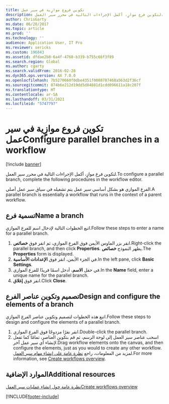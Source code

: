 ```yaml
---
title: تكوين فروع موازٍية في سير عمل
description: لتكوين فرع موازٍ، أكمل الإجراءات التالية في محرر سير العمل.
author: ChrisGarty
ms.date: 06/20/2017
ms.topic: article
ms.prod: ''
ms.technology: ''
audience: Application User, IT Pro
ms.reviewer: sericks
ms.custom: 196043
ms.assetid: dfdae2b8-6a4f-4760-b339-b755c66f3f89
ms.search.region: Global
ms.author: cgarty
ms.search.validFrom: 2016-02-28
ms.dyn365.ops.version: AX 7.0.0
ms.openlocfilehash: 7b5270660f0dbe4351f0088787468a563d2f36cf
ms.sourcegitcommit: 074b6e212d19dd5d84881d1cdd096611a18c207f
ms.translationtype: HT
ms.contentlocale: ar-SA
ms.lasthandoff: 03/31/2021
ms.locfileid: "5747797"
---
```

# <a name="configure-parallel-branches-in-a-workflow"></a><span data-ttu-id="ce5a2-103">تكوين فروع موازٍية في سير عمل</span><span class="sxs-lookup"><span data-stu-id="ce5a2-103">Configure parallel branches in a workflow</span></span>

[!include [banner](../includes/banner.md)]

<span data-ttu-id="ce5a2-104">لتكوين فرع موازٍ، أكمل الإجراءات التالية في محرر سير العمل.</span><span class="sxs-lookup"><span data-stu-id="ce5a2-104">To configure a parallel branch, complete the following procedures in the workflow editor.</span></span>

<span data-ttu-id="ce5a2-105">الفرع الموازي هو بشكل أساسي سير عمل يتم تشغيله في سياق سير عمل أصلي.</span><span class="sxs-lookup"><span data-stu-id="ce5a2-105">A parallel branch is essentially a workflow that runs in the context of a parent workflow.</span></span>

## <a name="name-a-branch"></a><span data-ttu-id="ce5a2-106">تسمية فرع</span><span class="sxs-lookup"><span data-stu-id="ce5a2-106">Name a branch</span></span>

<span data-ttu-id="ce5a2-107">اتبع الخطوات التالية لإدخال اسم للفرع الموازي.</span><span class="sxs-lookup"><span data-stu-id="ce5a2-107">Follow these steps to enter a name for a parallel branch.</span></span>

1. <span data-ttu-id="ce5a2-108">انقر بزر الماوس الأيمن فوق الفرع الموازي، ثم انقر فوق **خصائص**.</span><span class="sxs-lookup"><span data-stu-id="ce5a2-108">Right-click the parallel branch, and then click **Properties**.</span></span> <span data-ttu-id="ce5a2-109">يظهر النموذج **خصائص**.</span><span class="sxs-lookup"><span data-stu-id="ce5a2-109">The **Properties** form is displayed.</span></span>
2. <span data-ttu-id="ce5a2-110">في الجزء الأيمن، انقر فوق **الإعدادات الأساسية‬**.</span><span class="sxs-lookup"><span data-stu-id="ce5a2-110">In the left pane, click **Basic Settings**.</span></span>
3. <span data-ttu-id="ce5a2-111">في حقل **الاسم**، أدخل اسمًا فريدًا للفرع الموازي.</span><span class="sxs-lookup"><span data-stu-id="ce5a2-111">In the **Name** field, enter a unique name for the parallel branch.</span></span>
4. <span data-ttu-id="ce5a2-112">انقر فوق **إغلاق**.</span><span class="sxs-lookup"><span data-stu-id="ce5a2-112">Click **Close**.</span></span>

## <a name="design-and-configure-the-elements-of-a-branch"></a><span data-ttu-id="ce5a2-113">تصميم وتكوين عناصر الفرع</span><span class="sxs-lookup"><span data-stu-id="ce5a2-113">Design and configure the elements of a branch</span></span>

<span data-ttu-id="ce5a2-114">اتبع هذه الخطوات لتصميم وتكوين عناصر الفرع الموازي.</span><span class="sxs-lookup"><span data-stu-id="ce5a2-114">Follow these steps to design and configure the elements of a parallel branch.</span></span>

1. <span data-ttu-id="ce5a2-115">انقر نقرًا مزدوجًا فوق الفرع الموازي.</span><span class="sxs-lookup"><span data-stu-id="ce5a2-115">Double-click the parallel branch.</span></span>
2. <span data-ttu-id="ce5a2-116">اسحب عناصر سير العمل إلى لوحة الرسم، ثم قم بتكوين العناصر، تمامًا كما تفعل لإنشاء أي سير عمل آخر.</span><span class="sxs-lookup"><span data-stu-id="ce5a2-116">Drag workflow elements onto the canvas, and then configure the elements, just as you would to create any other workflow.</span></span> <span data-ttu-id="ce5a2-117">لمزيد من المعلومات، راجع [نظرة عامة على إنشاء مهام سير العمل](create-workflow.md).</span><span class="sxs-lookup"><span data-stu-id="ce5a2-117">For more information, see [Create workflows overview](create-workflow.md).</span></span>

## <a name="additional-resources"></a><span data-ttu-id="ce5a2-118">الموارد الإضافية</span><span class="sxs-lookup"><span data-stu-id="ce5a2-118">Additional resources</span></span>

[<span data-ttu-id="ce5a2-119">نظرة عامة حول إنشاء عمليات سير العمل</span><span class="sxs-lookup"><span data-stu-id="ce5a2-119">Create workflows overview</span></span>](create-workflow.md)


[!INCLUDE[footer-include](../../../includes/footer-banner.md)]